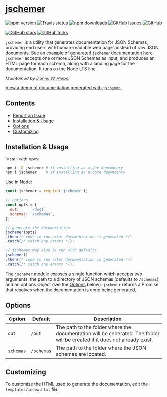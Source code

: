# [jschemer][1]

[![npm version](https://img.shields.io/npm/v/jschemer.svg)][4]
[![Travis status](https://img.shields.io/travis/dwhieb/jschemer/master.svg)][5]
[![npm downloads](https://img.shields.io/npm/dt/jschemer.svg)][4]
[![GitHub issues](https://img.shields.io/github/issues/dwhieb/jschemer.svg)][6]
[![GitHub](https://img.shields.io/github/license/dwhieb/jschemer.svg)][7]

[![GitHub stars](https://img.shields.io/github/stars/dwhieb/jschemer.svg?label=Stars&style=social)][8]
[![GitHub forks](https://img.shields.io/github/forks/dwhieb/jschemer.svg?label=Fork&style=social)][8]

`jschemer` is a utility that generates documentation for JSON Schemas, providing end users with human-readable web pages instead of raw JSON documents. [See an example of generated `jschemer` documentation here][2]. `jschemer` accepts one or more JSON Schemas as input, and produces an HTML page for each schema, along with a landing page for the documentation. It runs on the Node LTS line.

*Maintained by [Daniel W. Hieber][3]*

[View a demo of documentation generated with `jschemer`.][2]

<!-- screenshot here -->

## Contents
* [Report an Issue][9]
* [Installation & Usage](#installation--usage)
* [Options](#options)
* [Customizing](#customizing)

## Installation & Usage

Install with npm:

```sh
npm i -D jschemer # if installing as a dev dependency
npm i jschemer    # if installing as a core dependency
```

Use in Node:

```js
const jschemer = require(`jschemer`);

// options
const opts = {
  out:     `/docs`,
  schemas: `/schemas`,
};

// generate the documentation
jschemer(opts)
.then(/* code to run after documentation is generated */)
.catch(/* catch any errors */);

// jschemer may also be run with defaults
jschemer()
.then(/* code to run after documentation is generated */)
.catch(/* catch any errors */);
```

The `jschemer` module exposes a single function which accepts two arguments: the path to a directory of JSON schemas (defaults to `/schemas`), and an options Object (see the [Options](#options) below). `jschemer` returns a Promise that resolves when the documentation is done being generated.

## Options

Option    | Default    | Description
--------- | ---------- | -----------
`out`     | `/out`     | The path to the folder where the documentation will be generated. The folder will be created if it does not already exist.
`schemas` | `/schemas` | The path to the folder where the JSON schemas are located.

## Customizing

To customize the HTML used to generate the documentation, edit the `templates/index.html` file.

[1]: https://github.com/dwhieb/jschemer#readme
[2]: http://dwhieb.github.io/jschemer/
[3]: https://github.com/dwhieb
[4]: https://www.npmjs.com/package/jschemer
[5]: https://travis-ci.org/dwhieb/jschemer
[6]: https://github.com/dwhieb/jschemer/issues
[7]: https://opensource.org/licenses/MIT
[8]: https://github.com/dwhieb/jschemer
[9]: https://github.com/dwhieb/jschemer/issues/new
